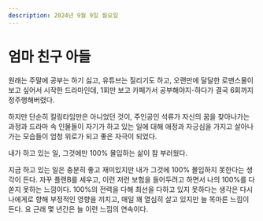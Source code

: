 ```yaml
---
description: 2024년 9월 9일 월요일
---
```


# 엄마 친구 아들

원래는 주말에 공부는 하기 싫고, 유튜브는 질리기도 하고, 오랜만에 달달한 로맨스물이 보고 싶어서 시작한 드라마인데, 1회만 보고 카페가서 공부해야지-하다가 결국 6회까지 정주행해버렸다.&#x20;

하지만 단순히 킬링타임만은 아니었던 것이, 주인공인 석류가 자신의 꿈을 찾아나가는 과정과 드라마 속 인물들이 자기가 하고 있는 일에 대해 애정과 자긍심을 가지고 살아나가는 모습들이 엄청 위로가 되고 좋은 자극이 되었다.&#x20;

내가 하고 있는 일, 그것에만 100% 몰입하는 삶이 참 부러웠다.&#x20;

지금 하고 있는 일은 충분히 좋고 재미있지만 내가 그것에 100% 몰입하지 못한다는 생각이 든다. 자꾸 플랜B를 세우고, 이런 저런 보험을 들어두려고 하면서 나의 100%를 다 쏟지 못하는 느낌이다. 100%의 전력을 다해 최선을 다하고 있지 못하다는 생각은 다시 나에게로 향해 부정적인 영향을 끼치고, 매일 꽤 열심히 살고 있지만 늘 목마른 느낌이 든다. 요 근래 몇 년간은 늘 이런 느낌의 연속이다.&#x20;
